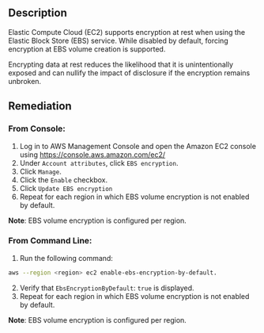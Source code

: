 ## Description

Elastic Compute Cloud (EC2) supports encryption at rest when using the Elastic Block Store (EBS) service. While disabled by default, forcing encryption at EBS volume creation is supported.

Encrypting data at rest reduces the likelihood that it is unintentionally exposed and can nullify the impact of disclosure if the encryption remains unbroken.

## Remediation

### From Console:

1. Log in to AWS Management Console and open the Amazon EC2 console using https://console.aws.amazon.com/ec2/
2. Under `Account attributes`, click `EBS encryption`.
3. Click `Manage`.
4. Click the `Enable` checkbox.
5. Click `Update EBS encryption`
6. Repeat for each region in which EBS volume encryption is not enabled by default.

**Note**: EBS volume encryption is configured per region.

### From Command Line:

1. Run the following command:

```bash
aws --region <region> ec2 enable-ebs-encryption-by-default.
```

2. Verify that `EbsEncryptionByDefault`: `true` is displayed.
3. Repeat for each region in which EBS volume encryption is not enabled by default.

**Note**: EBS volume encryption is configured per region.